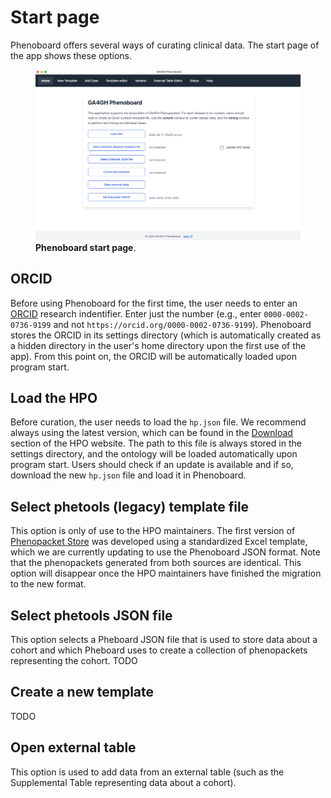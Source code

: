 # Start page 

Phenoboard offers several ways of curating clinical data. The start page of the app shows these options.



<figure>
  <img src="img/phenoboard-start.png" alt="phenoboard" width="600">
  <figcaption>
    <strong>Phenoboard start page</strong>.
  </figcaption>
</figure>

## ORCID
Before using Phenoboard for the first time, the user needs to enter an [ORCID](https://orcid.org/) research indentifier. Enter just the number (e.g., enter `0000-0002-0736-9199` and not `https://orcid.org/0000-0002-0736-9199`). Phenoboard stores the ORCID in its settings directory (which is automatically created as a hidden directory in the user's home directory upon the first use of the app). From this point on, the ORCID will be automatically loaded upon program start.

## Load the HPO
Before curation, the user needs to load the ``hp.json`` file. We recommend always using the latest version, which can be found in the [Download](https://hpo.jax.org/data/ontology) section of the HPO website. The path to this file is always stored in the settings directory, and the ontology will be loaded automatically upon program start. Users should check if an update is available and if so, download the new ``hp.json`` file and load it in Phenoboard.

## Select phetools (legacy) template file
This option is only of use to the HPO maintainers. The first version of [Phenopacket Store](https://pubmed.ncbi.nlm.nih.gov/39394689/) was developed using a standardized Excel template, which we are currently updating to use the Phenoboard JSON format. Note that the phenopackets generated from both sources are identical. This option will disappear once the HPO maintainers have finished the migration to the new format.

## Select phetools JSON file
This option selects a Pheboard JSON file that is used to store data about a cohort and which Pheboard uses to create a collection of phenopackets representing the cohort. TODO

## Create a new template
TODO

## Open external table
This option is used to add data from an external table (such as the Supplemental Table representing data about a cohort).

